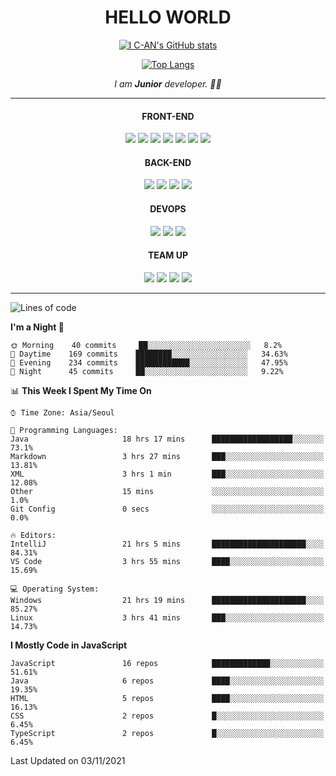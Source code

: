 <div align="center">
  
  <div><h1>HELLO WORLD</h1></div>
  
  [![I C-AN's GitHub stats](https://github-readme-stats.vercel.app/api?username=chicori3&show_icons=true&theme=radical)](https://github.com/anuraghazra/github-readme-stats)
  
  [![Top Langs](https://github-readme-stats.vercel.app/api/top-langs/?username=chicori3&theme=radical)](https://github.com/anuraghazra/github-readme-stats)

  
  <p>
    <em>
      I am <b>Junior</b> developer. 👨‍💻 <br />
    </em>  
  </p>
  <hr>
  
</div>

<div align="center">
    
  <div>
    <h4>FRONT-END</h4>
    <img src="https://img.shields.io/badge/HTML5-E34F26?style=flat-square&logo=HTML5&logoColor=white"/>
    <img src="https://img.shields.io/badge/CSS3-1572B6?style=flat-square&logo=CSS3&logoColor=white"/>
    <img src="https://img.shields.io/badge/JavaScript-F7DF1E?style=flat-square&logo=JavaScript&logoColor=white"/>
    <img src="https://img.shields.io/badge/TypeScript-3178C6?style=flat-square&logo=TypeScript&logoColor=white"/>
    <img src="https://img.shields.io/badge/React-61DAFB?style=flat-square&logo=React&logoColor=white"/>
    <img src="https://img.shields.io/badge/Bootstrap-7952B3?style=flat-square&logo=Bootstrap&logoColor=white"/>
    <img src="https://img.shields.io/badge/Tailwind CSS-06B6D4?style=flat-square&logo=Tailwind CSS&logoColor=white"/>
  </div>
     
  <div>
    <h4>BACK-END</h4>
    <img src="https://img.shields.io/badge/Node.js-339933?style=flat-square&logo=Node.js&logoColor=white"/>
    <img src="https://img.shields.io/badge/Java-007396?style=flat-square&logo=Java&logoColor=white"/>
    <img src="https://img.shields.io/badge/Spring-6DB33F?style=flat-square&logo=Spring&logoColor=white"/>
    <img src="https://img.shields.io/badge/Spring Boot-6DB33F?style=flat-square&logo=Spring Boot&logoColor=white"/>
  </div>
  
  <div>
    <h4>DEVOPS</h4>
    <img src="https://img.shields.io/badge/MongoDB-47A248?style=flat-square&logo=MongoDB&logoColor=white"/>
    <img src="https://img.shields.io/badge/Oracle-F80000?style=flat-square&logo=Oracle&logoColor=white"/>
    <img src="https://img.shields.io/badge/Firebase-FFCA28?style=flat-square&logo=Firebase&logoColor=white"/>
  </div>
  
  <div>
    <h4>TEAM UP</h4>
    <img src="https://img.shields.io/badge/Git-F05032?style=flat-square&logo=Git&logoColor=white"/>
    <img src="https://img.shields.io/badge/GitHub-181717?style=flat-square&logo=GitHub&logoColor=white"/>
    <img src="https://img.shields.io/badge/Slack-4A154B?style=flat-square&logo=Slack&logoColor=white"/>
    <img src="https://img.shields.io/badge/Notion-000000?style=flat-square&logo=Notion&logoColor=white"/>
  </div>
  
  ---
  
</div>
  
<!--START_SECTION:waka-->
![Lines of code](https://img.shields.io/badge/From%20Hello%20World%20I%27ve%20Written-316365%20lines%20of%20code-blue)

**I'm a Night 🦉** 

```text
🌞 Morning    40 commits     ██░░░░░░░░░░░░░░░░░░░░░░░   8.2% 
🌆 Daytime    169 commits    ████████░░░░░░░░░░░░░░░░░   34.63% 
🌃 Evening    234 commits    ████████████░░░░░░░░░░░░░   47.95% 
🌙 Night      45 commits     ██░░░░░░░░░░░░░░░░░░░░░░░   9.22%

```


📊 **This Week I Spent My Time On** 

```text
⌚︎ Time Zone: Asia/Seoul

💬 Programming Languages: 
Java                     18 hrs 17 mins      ██████████████████░░░░░░░   73.1% 
Markdown                 3 hrs 27 mins       ███░░░░░░░░░░░░░░░░░░░░░░   13.81% 
XML                      3 hrs 1 min         ███░░░░░░░░░░░░░░░░░░░░░░   12.08% 
Other                    15 mins             ░░░░░░░░░░░░░░░░░░░░░░░░░   1.0% 
Git Config               0 secs              ░░░░░░░░░░░░░░░░░░░░░░░░░   0.0%

🔥 Editors: 
IntelliJ                 21 hrs 5 mins       █████████████████████░░░░   84.31% 
VS Code                  3 hrs 55 mins       ████░░░░░░░░░░░░░░░░░░░░░   15.69%

💻 Operating System: 
Windows                  21 hrs 19 mins      █████████████████████░░░░   85.27% 
Linux                    3 hrs 41 mins       ███░░░░░░░░░░░░░░░░░░░░░░   14.73%

```

**I Mostly Code in JavaScript** 

```text
JavaScript               16 repos            █████████████░░░░░░░░░░░░   51.61% 
Java                     6 repos             ████░░░░░░░░░░░░░░░░░░░░░   19.35% 
HTML                     5 repos             ████░░░░░░░░░░░░░░░░░░░░░   16.13% 
CSS                      2 repos             █░░░░░░░░░░░░░░░░░░░░░░░░   6.45% 
TypeScript               2 repos             █░░░░░░░░░░░░░░░░░░░░░░░░   6.45%

```



 Last Updated on 03/11/2021
<!--END_SECTION:waka-->

  
  


<!--
**chicori3/chicori3** is a ✨ _special_ ✨ repository because its `README.md` (this file) appears on your GitHub profile.

Here are some ideas to get you started:

- 🔭 I’m currently working on ...
- 🌱 I’m currently learning ...
- 👯 I’m looking to collaborate on ...
- 🤔 I’m looking for help with ...
- 💬 Ask me about ...
- 📫 How to reach me: ...
- 😄 Pronouns: ...
- ⚡ Fun fact: ...
-->
